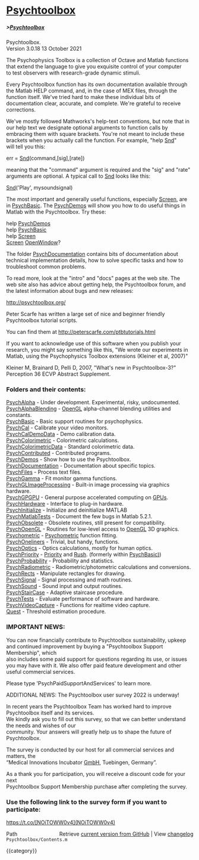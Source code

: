 # [Psychtoolbox](Psychtoolbox)
##### >[Psychtoolbox](Psychtoolbox)

Psychtoolbox.  
Version 3.0.18      13 October 2021  
  
The Psychophysics Toolbox is a collection of Octave and Matlab functions  
that extend the language to give you exquisite control of your computer  
to test observers with research-grade dynamic stimuli.  
  
Every Psychtoolbox function has its own documentation available through  
the Matlab HELP command, and, in the case of MEX files, through the  
function itself. We've tried hard to make these individual bits of  
documentation clear, accurate, and complete. We're grateful to receive  
corrections.  
  
We've mostly followed Mathworks's help-text conventions, but note that in  
our help text we designate optional arguments to function calls by  
embracing them with square brackets. You're not meant to include these  
brackets when you actually call the function. For example, "help [Snd](Snd)"  
will tell you this:  
  
err = [Snd](Snd)(command,[sig],[rate])  
  
meaning that the "command" argument is required and the "sig" and "rate"  
arguments are optional. A typical call to [Snd](Snd) looks like this:  
  
[Snd](Snd)('Play', mysoundsignal)  
  
The most important and generally useful functions, especially [Screen](Screen), are  
in [PsychBasic](PsychBasic). The [PsychDemos](PsychDemos) will show you how to do useful things in  
Matlab with the Psychtoolbox. Try these:  
  
help [PsychDemos](PsychDemos)  
help [PsychBasic](PsychBasic)  
help [Screen](Screen)  
[Screen](Screen) [OpenWindow](OpenWindow)?  
  
The folder [PsychDocumentation](PsychDocumentation) contains bits of documentation about  
technical implementation details, how to solve specific tasks and how to  
troubleshoot common problems.  
  
To read more, look at the "intro" and "docs" pages at the web site. The  
web site also has advice about getting help, the Psychtoolbox forum, and  
the latest information about bugs and new releases:  
  
http://psychtoolbox.org/  
  
Peter Scarfe has written a large set of nice and beginner friendly  
Psychtoolbox tutorial scripts.  
  
You can find them at http://peterscarfe.com/ptbtutorials.html  
  
If you want to acknowledge use of this software when you publish your  
research, you might say something like this, "We wrote our experiments in  
Matlab, using the Psychophysics Toolbox extensions (Kleiner et al, 2007)"  
  
Kleiner M, Brainard D, Pelli D, 2007, "What's new in Psychtoolbox-3?"  
Perception 36 ECVP Abstract Supplement.  
  
  
  
### Folders and their contents:  
  
[PsychAlpha](PsychAlpha)             - Under development. Experimental, risky, undocumented.  
[PsychAlphaBlending](PsychAlphaBlending)     - [OpenGL](OpenGL) alpha-channel blending utilities and constants.    
[PsychBasic](PsychBasic)             - Basic support routines for psychophysics.  
[PsychCal](PsychCal)               - Calibrate your video monitors.  
[PsychCalDemoData](PsychCalDemoData)       - Demo calibration data.  
[PsychColorimetric](PsychColorimetric)      - Colorimetric calculations.  
[PsychColorimetricData](PsychColorimetricData)  - Standard colorimetric data.  
[PsychContributed](PsychContributed)       - Contributed programs.  
[PsychDemos](PsychDemos)             - Show how to use the Psychtoolbox.  
[PsychDocumentation](PsychDocumentation)     - Documentation about specific topics.  
[PsychFiles](PsychFiles)             - Process text files.  
[PsychGamma](PsychGamma)             - Fit monitor gamma functions.  
[PsychGLImageProcessing](PsychGLImageProcessing) - Built-in image processing via graphics hardware.  
[PsychGPGPU](PsychGPGPU)             - General purpose accelerated computing on [GPUs](GPUs).  
[PsychHardware](PsychHardware)          - Interface to plug-in hardware.  
[PsychInitialize](PsychInitialize)        - Initialize and deinitialize MATLAB  
[PsychMatlabTests](PsychMatlabTests)       - Document the few bugs in Matlab 5.2.1.  
[PsychObsolete](PsychObsolete)          - Obsolete routines, still present for compatibility.  
[PsychOpenGL](PsychOpenGL)            - Routines for low-level access to [OpenGL](OpenGL) 3D graphics.  
[Psychometric](Psychometric)           - [Psychometric](Psychometric) function fitting.  
[PsychOneliners](PsychOneliners)         - Trivial, but handy, functions.  
[PsychOptics](PsychOptics)            - Optics calculations, mostly for human optics.  
[PsychPriority](PsychPriority)          - [Priority](Priority) and [Rush](Rush).  (formerly within [PsychBasic)](PsychBasic))  
[PsychProbability](PsychProbability)       - Probability and statistics.  
[PsychRadiometric](PsychRadiometric)       - Radiometric/photometric calculations and conversions.  
[PsychRects](PsychRects)             - Manipulate rectangles for drawing.  
[PsychSignal](PsychSignal)            - Signal processing and math routines.  
[PsychSound](PsychSound)             - Sound input and output routines.  
[PsychStairCase](PsychStairCase)         - Adaptive staircase procedure.  
[PsychTests](PsychTests)             - Evaluate performance of software and hardware.  
[PsychVideoCapture](PsychVideoCapture)      - Functions for realtime video capture.  
[Quest](Quest)                  - Threshold estimation procedure.  
  
  
### IMPORTANT NEWS:  
  
You can now financially contribute to Psychtoolbox sustainability, upkeep  
and continued improvement by buying a "Psychtoolbox Support Membership", which  
also includes some paid support for questions regarding its use, or issues  
you may have with it. We also offer paid feature development and other  
useful commercial services.  
  
Please type 'PsychPaidSupportAndServices' to learn more.  
  
  
ADDITIONAL NEWS: The Psychtoolbox user survey 2022 is underway!  
  
In recent years the Psychtoolbox Team has worked hard to improve Psychtoolbox itself and its services.  
We kindly ask you to fill out this survey, so that we can better understand the needs and wishes of our  
community. Your answers will greatly help us to shape the future of Psychtoolbox.  
  
The survey is conducted by our host for all commercial services and matters, the  
“Medical Innovations Incubator [GmbH](GmbH), Tuebingen, Germany”.  
  
As a thank you for participation, you will receive a discount code for your next  
Psychtoolbox Support Membership purchase after completing the survey.  
  
### Use the following link to the survey form if you want to participate:  
  
https://t.co/[NOiTOWW0v4](NOiTOWW0v4)  
  




<div class="code_header" style="text-align:right;">
  <span style="float:left;">Path&nbsp;&nbsp;</span> <span class="counter">Retrieve <a href=
  "https://raw.github.com/Psychtoolbox-3/Psychtoolbox-3/beta/Psychtoolbox/Contents.m">current version from GitHub</a> | View <a href=
  "https://github.com/Psychtoolbox-3/Psychtoolbox-3/commits/beta/Psychtoolbox/Contents.m">changelog</a></span>
</div>
<div class="code">
  <code>Psychtoolbox/Contents.m</code>
</div>

{{category}}